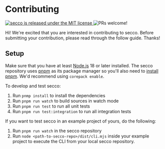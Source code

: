 # Contributing

<a href="https://github.com/LekoArts/secco/blob/main/LICENSE">
  <img src="https://img.shields.io/badge/license-MIT-blue.svg" alt="secco is released under the MIT license" />
</a>
<img src="https://img.shields.io/badge/PRs-welcome-brightgreen.svg" alt="PRs welcome!" />

Hi! We're excited that you are interested in contributing to secco. Before submitting your contribution, please read through the follow guide. Thanks!

## Setup

Make sure that you have at least [Node.js](https://nodejs.dev/en/) 18 or later installed. The secco repository uses [pnpm](https://pnpm.io/installation) as its package manager so you'll also need to [install pnpm](https://pnpm.io/installation). We'd recommend using `corepack enable`.

To develop and test secco:

1. Run `pnmp install` to install the dependencies
1. Run `pnpm run watch` to build sources in watch mode
1. Run `pnpm run test` to run all unit tests
1. Run `pnpm run test:integration` to run all integration tests

If you want to test secco in an example project of yours, do the following:

1. Run `pnpm run watch` in the secco repository
1. Run `node <path-to-secco-repo>/dist/cli.mjs` inside your example project to execute the CLI from your local secco repository.
